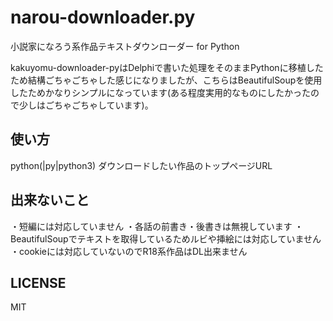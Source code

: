 # narou-downloader.py
小説家になろう系作品テキストダウンローダー for Python

kakuyomu-downloader-pyはDelphiで書いた処理をそのままPythonに移植したため結構ごちゃごちゃした感じになりましたが、こちらはBeautifulSoupを使用したためかなりシンプルになっています(ある程度実用的なものにしたかったので少しはごちゃごちゃしています)。


## 使い方
python(|py|python3) ダウンロードしたい作品のトップページURL

## 出来ないこと
・短編には対応していません
・各話の前書き・後書きは無視しています
・BeautifulSoupでテキストを取得しているためルビや挿絵には対応していません
・cookieには対応していないのでR18系作品はDL出来ません

## LICENSE
MIT
